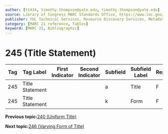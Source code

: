 ```yaml
---
author: [tt434, timothy.thompson@yale.edu, timothy.thompson@yale.edu]
source: Library of Congress MARC Standards Office, https://www.loc.gov/marc/bibliographic/bd245.html
publisher: YUL Technical Services, Resource Discovery Services, Metadata Services Unit
category: [MARC 21 reference, Tables]
keyword: [MARC 21, Bibliographic]
---
```


# 245 \(Title Statement\)

|Tag|Tag Label|First Indicator|Second Indicator|Subfield|Subfield Label|Repeatable|
|---|---------|---------------|----------------|--------|--------------|----------|
|245|Title Statement| | |a|Title|F|
|245|Title Statement| | |k|Form|F|

**Previous topic:**[240 \(Uniform Title\)](../tables/240_bib_table.md)

**Next topic:**[246 \(Varying Form of Title\)](../tables/246_bib_table.md)

